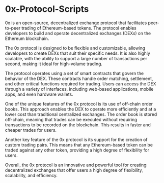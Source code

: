 # 0x-Protocol-Scripts
0x is an open-source, decentralized exchange protocol that facilitates peer-to-peer trading of Ethereum-based tokens. The protocol enables developers to build and operate decentralized exchanges (DEXs) on the Ethereum blockchain.


The 0x protocol is designed to be flexible and customizable, allowing developers to create DEXs that suit their specific needs. It is also highly scalable, with the ability to support a large number of transactions per second, making it ideal for high-volume trading.

The protocol operates using a set of smart contracts that govern the behavior of the DEX. These contracts handle order matching, settlement, and other critical functions required for trading. Users can access the DEX through a variety of interfaces, including web-based applications, mobile apps, and even hardware wallets.

One of the unique features of the 0x protocol is its use of off-chain order books. This approach enables the DEX to operate more efficiently and at a lower cost than traditional centralized exchanges. The order book is stored off-chain, meaning that trades can be executed without requiring transactions to be recorded on the blockchain. This results in faster and cheaper trades for users.

Another key feature of the 0x protocol is its support for the creation of custom trading pairs. This means that any Ethereum-based token can be traded against any other token, providing a high degree of flexibility for users.

Overall, the 0x protocol is an innovative and powerful tool for creating decentralized exchanges that offer users a high degree of flexibility, scalability, and efficiency.

